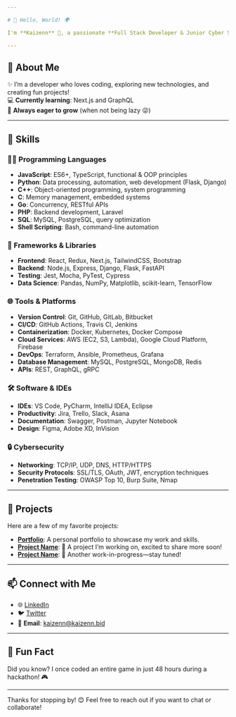 ```yaml
---

# 🌟 Hello, World! 🌍

I'm **Kaizenn** 👋, a passionate **Full Stack Developer & Junior Cyber Security Enthusiast**

---
```


## 🚀 About Me

✨ I’m a developer who loves coding, exploring new technologies, and creating fun projects!  
💻 **Currently learning**: Next.js and GraphQL  
🌱 **Always eager to grow** (when not being lazy 😜)  

---

## 💼 Skills

### 👨‍💻 Programming Languages
- **JavaScript**: ES6+, TypeScript, functional & OOP principles
- **Python**: Data processing, automation, web development (Flask, Django)
- **C++**: Object-oriented programming, system programming
- **C**: Memory management, embedded systems
- **Go**: Concurrency, RESTful APIs
- **PHP**: Backend development, Laravel
- **SQL**: MySQL, PostgreSQL, query optimization
- **Shell Scripting**: Bash, command-line automation

### 🚀 Frameworks & Libraries
- **Frontend**: React, Redux, Next.js, TailwindCSS, Bootstrap
- **Backend**: Node.js, Express, Django, Flask, FastAPI
- **Testing**: Jest, Mocha, PyTest, Cypress
- **Data Science**: Pandas, NumPy, Matplotlib, scikit-learn, TensorFlow

### 🌐 Tools & Platforms
- **Version Control**: Git, GitHub, GitLab, Bitbucket
- **CI/CD**: GitHub Actions, Travis CI, Jenkins
- **Containerization**: Docker, Kubernetes, Docker Compose
- **Cloud Services**: AWS (EC2, S3, Lambda), Google Cloud Platform, Firebase
- **DevOps**: Terraform, Ansible, Prometheus, Grafana
- **Database Management**: MySQL, PostgreSQL, MongoDB, Redis
- **APIs**: REST, GraphQL, gRPC

### 🛠 Software & IDEs
- **IDEs**: VS Code, PyCharm, IntelliJ IDEA, Eclipse
- **Productivity**: Jira, Trello, Slack, Asana
- **Documentation**: Swagger, Postman, Jupyter Notebook
- **Design**: Figma, Adobe XD, InVision

### 🔒 Cybersecurity
- **Networking**: TCP/IP, UDP, DNS, HTTP/HTTPS
- **Security Protocols**: SSL/TLS, OAuth, JWT, encryption techniques
- **Penetration Testing**: OWASP Top 10, Burp Suite, Nmap

---

## 🎨 Projects

Here are a few of my favorite projects:

- **[Portfolio](https://github.com/kaizenn-me/)**: A personal portfolio to showcase my work and skills.
- **[Project Name](https://github.com/kaizenn-me/)**: 🐾 A project I’m working on, excited to share more soon!
- **[Project Name](https://github.com/kaizenn-me/)**: 🐾 Another work-in-progress—stay tuned!

---

## 📫 Connect with Me

- 🌐 [LinkedIn](https://www.linkedin.com/login)
- 🐦 [Twitter](https://twitter.com/login)
- 📧 **Email**: kaizenn@kaizenn.bid

---

## 🥳 Fun Fact

Did you know? I once coded an entire game in just 48 hours during a hackathon! 🎮  

---

Thanks for stopping by! 😊 Feel free to reach out if you want to chat or collaborate!
